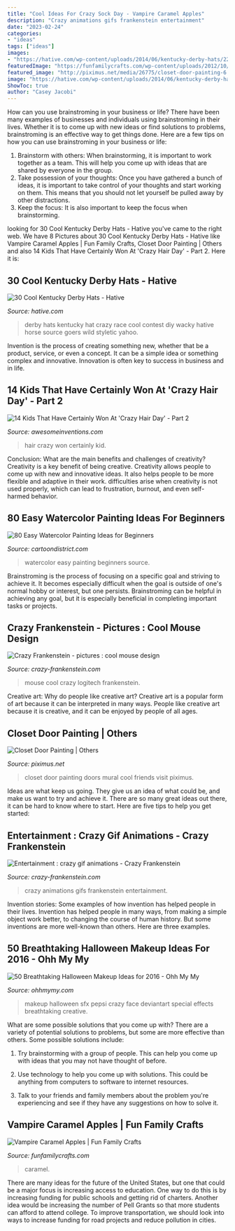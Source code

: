 ```yaml
---
title: "Cool Ideas For Crazy Sock Day - Vampire Caramel Apples"
description: "Crazy animations gifs frankenstein entertainment"
date: "2023-02-24"
categories:
- "ideas"
tags: ["ideas"]
images:
- "https://hative.com/wp-content/uploads/2014/06/kentucky-derby-hats/22-kentucky-derby-hats.jpg"
featuredImage: "https://funfamilycrafts.com/wp-content/uploads/2012/10/Vampire-Caramel-Apples.jpg"
featured_image: "http://piximus.net/media/26775/closet-door-painting-6.jpg"
image: "https://hative.com/wp-content/uploads/2014/06/kentucky-derby-hats/22-kentucky-derby-hats.jpg"
ShowToc: true
author: "Casey Jacobi"
---
```



How can you use brainstroming in your business or life?
There have been many examples of businesses and individuals using brainstroming in their lives. Whether it is to come up with new ideas or find solutions to problems, brainstroming is an effective way to get things done. Here are a few tips on how you can use brainstroming in your business or life: 
1. Brainstorm with others: When brainstorming, it is important to work together as a team. This will help you come up with ideas that are shared by everyone in the group. 
2. Take possession of your thoughts: Once you have gathered a bunch of ideas, it is important to take control of your thoughts and start working on them. This means that you should not let yourself be pulled away by other distractions. 
3. Keep the focus: It is also important to keep the focus when brainstorming.

	

		
looking for 30 Cool Kentucky Derby Hats - Hative you've came to the right web. We have 8 Pictures about 30 Cool Kentucky Derby Hats - Hative like Vampire Caramel Apples | Fun Family Crafts, Closet Door Painting | Others and also 14 Kids That Have Certainly Won At &#039;Crazy Hair Day&#039; - Part 2. Here it is:
		
    
## 30 Cool Kentucky Derby Hats - Hative

<img loading=lazy src="https://hative.com/wp-content/uploads/2014/06/kentucky-derby-hats/22-kentucky-derby-hats.jpg" onerror="this.onerror=null;this.src='https://tse1.mm.bing.net/th?id=OIP.0yTFGzC8DFH0TIHQRglGuwHaLH&amp;pid=15.1';" alt="30 Cool Kentucky Derby Hats - Hative">

_Source: hative.com_

>derby hats kentucky hat crazy race cool contest diy wacky hative horse source goers wild styletic yahoo. 

	

Invention is the process of creating something new, whether that be a product, service, or even a concept. It can be a simple idea or something complex and innovative. Innovation is often key to success in business and in life.

    
## 14 Kids That Have Certainly Won At &#039;Crazy Hair Day&#039; - Part 2

<img loading=lazy src="https://www.awesomeinventions.com/wp-content/uploads/2016/03/spidey-hair.jpg" onerror="this.onerror=null;this.src='https://tse1.mm.bing.net/th?id=OIP.1Jo1h-H6YCIfmGUYwzMAZgDYEg&amp;pid=15.1';" alt="14 Kids That Have Certainly Won At &#039;Crazy Hair Day&#039; - Part 2">

_Source: awesomeinventions.com_

>hair crazy won certainly kid. 

	

Conclusion: What are the main benefits and challenges of creativity?
Creativity is a key benefit of being creative. Creativity allows people to come up with new and innovative ideas. It also helps people to be more flexible and adaptive in their work. difficulties arise when creativity is not used properly, which can lead to frustration, burnout, and even self- harmed behavior.

    
## 80 Easy Watercolor Painting Ideas For Beginners

<img loading=lazy src="http://www.cartoondistrict.com/wp-content/uploads/2017/06/Easy-Watercolor-Painting-Ideas-for-Beginners00036.jpeg" onerror="this.onerror=null;this.src='https://tse4.mm.bing.net/th?id=OIP.CLJn90wF_dpUHEg8J6nYHAHaKc&amp;pid=15.1';" alt="80 Easy Watercolor Painting Ideas for Beginners">

_Source: cartoondistrict.com_

>watercolor easy painting beginners source. 

	

Brainstroming is the process of focusing on a specific goal and striving to achieve it. It becomes especially difficult when the goal is outside of one's normal hobby or interest, but one persists. Brainstroming can be helpful in achieving any goal, but it is especially beneficial in completing important tasks or projects.

    
## Crazy Frankenstein - Pictures : Cool Mouse Design

<img loading=lazy src="http://crazy-frankenstein.com/pictures-files/cool-mouse-design-pictures_files/logitech-mouse.JPG" onerror="this.onerror=null;this.src='https://tse1.mm.bing.net/th?id=OIP.etJpMsz4kN62do0Wm6teXQHaFj&amp;pid=15.1';" alt="Crazy Frankenstein - pictures : cool mouse design">

_Source: crazy-frankenstein.com_

>mouse cool crazy logitech frankenstein. 

	

Creative art: Why do people like creative art?
Creative art is a popular form of art because it can be interpreted in many ways. People like creative art because it is creative, and it can be enjoyed by people of all ages.

    
## Closet Door Painting | Others

<img loading=lazy src="http://piximus.net/media/26775/closet-door-painting-6.jpg" onerror="this.onerror=null;this.src='https://tse3.mm.bing.net/th?id=OIP.gXaGhbVN6m4WQcsiXUE6eAHaJ4&amp;pid=15.1';" alt="Closet Door Painting | Others">

_Source: piximus.net_

>closet door painting doors mural cool friends visit piximus. 

	

Ideas are what keep us going. They give us an idea of what could be, and make us want to try and achieve it. There are so many great ideas out there, it can be hard to know where to start. Here are five tips to help you get started: 

    
## Entertainment : Crazy Gif Animations - Crazy Frankenstein

<img loading=lazy src="https://crazy-frankenstein.com/pictures-files/crazy-gif-animations/bounceowl.gif" onerror="this.onerror=null;this.src='https://tse3.mm.bing.net/th?id=OIP.l40sxf-Gx_FiZfxl2fnCYgHaLC&amp;pid=15.1';" alt="Entertainment : crazy gif animations - Crazy Frankenstein">

_Source: crazy-frankenstein.com_

>crazy animations gifs frankenstein entertainment. 

	

Invention stories: Some examples of how invention has helped people in their lives.
Invention has helped people in many ways, from making a simple object work better, to changing the course of human history. But some inventions are more well-known than others. Here are three examples.

    
## 50 Breathtaking Halloween Makeup Ideas For 2016 - Ohh My My

<img loading=lazy src="http://ohhmymy.com/wp-content/uploads/2016/06/Crazy-Halloween-Makeup.jpg" onerror="this.onerror=null;this.src='https://tse4.mm.bing.net/th?id=OIP.JdcVjsdcwBMjN7xTLQzEAQHaJ4&amp;pid=15.1';" alt="50 Breathtaking Halloween Makeup Ideas for 2016 - Ohh My My">

_Source: ohhmymy.com_

>makeup halloween sfx pepsi crazy face deviantart special effects breathtaking creative. 

	

What are some possible solutions that you come up with?
There are a variety of potential solutions to problems, but some are more effective than others. Some possible solutions include:
1. Try brainstorming with a group of people. This can help you come up with ideas that you may not have thought of before.

2. Use technology to help you come up with solutions. This could be anything from computers to software to internet resources.

3. Talk to your friends and family members about the problem you're experiencing and see if they have any suggestions on how to solve it.

    
## Vampire Caramel Apples | Fun Family Crafts

<img loading=lazy src="https://funfamilycrafts.com/wp-content/uploads/2012/10/Vampire-Caramel-Apples.jpg" onerror="this.onerror=null;this.src='https://tse4.mm.bing.net/th?id=OIP.elBa2or2o_Z8npiiYI14rwHaJ5&amp;pid=15.1';" alt="Vampire Caramel Apples | Fun Family Crafts">

_Source: funfamilycrafts.com_

>caramel. 

	

There are many ideas for the future of the United States, but one that could be a major focus is increasing access to education. One way to do this is by increasing funding for public schools and getting rid of charters. Another idea would be increasing the number of Pell Grants so that more students can afford to attend college. To improve transportation, we should look into ways to increase funding for road projects and reduce pollution in cities.

